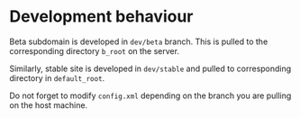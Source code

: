 # Development behaviour
Beta subdomain is developed in `dev/beta` branch. This is pulled to the corresponding directory `b_root` on the server.

Similarly, stable site is developed in `dev/stable` and pulled to corresponding directory in `default_root`. 

Do not forget to modify `config.xml` depending on the branch you are pulling on the host machine.